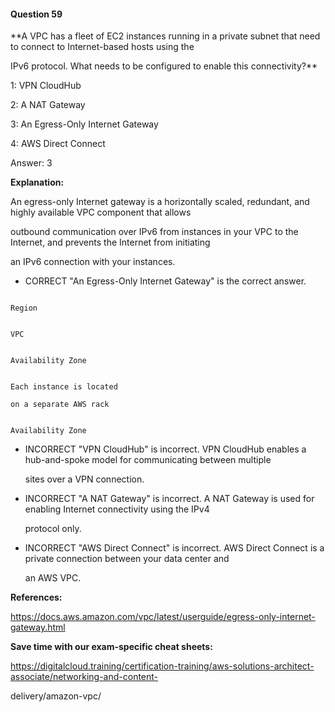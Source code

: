 #### Question  59


**A VPC has a fleet of EC2 instances running in a private subnet that need to connect to Internet-based hosts using the

IPv6 protocol. What needs to be configured to enable this connectivity?**


1: VPN CloudHub


2: A NAT Gateway


3: An Egress-Only Internet Gateway


4: AWS Direct Connect


Answer: 3


**Explanation:**


An egress-only Internet gateway is a horizontally scaled, redundant, and highly available VPC component that allows

outbound communication over IPv6 from instances in your VPC to the Internet, and prevents the Internet from initiating

an IPv6 connection with your instances.


- CORRECT "An Egress-Only Internet Gateway" is the correct answer.


```

Region

```


```

VPC

```


```

Availability Zone

```


```

Each instance is located

on a separate AWS rack

```


```

Availability Zone

```


- INCORRECT "VPN CloudHub" is incorrect. VPN CloudHub enables a hub-and-spoke model for communicating between multiple

  sites over a VPN connection.


- INCORRECT "A NAT Gateway" is incorrect. A NAT Gateway is used for enabling Internet connectivity using the IPv4

  protocol only.


- INCORRECT "AWS Direct Connect" is incorrect. AWS Direct Connect is a private connection between your data center and

  an AWS VPC.


**References:**


https://docs.aws.amazon.com/vpc/latest/userguide/egress-only-internet-gateway.html


**Save time with our exam-specific cheat sheets:**


https://digitalcloud.training/certification-training/aws-solutions-architect-associate/networking-and-content-

delivery/amazon-vpc/

